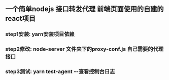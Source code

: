 ## 一个简单nodejs 接口转发代理 前端页面使用的自建的react项目

### step1安装:  yarn安装项目依赖
### step2修改:  node-server 文件夹下的proxy-conf.js 自己需要的代理接口
### step3测试:  yarn test-agent    --查看控制台日志
